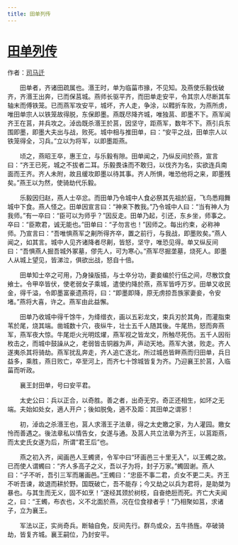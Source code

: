 ```yaml
---
title: 田单列传
---
```


# [田单列传](http://so.gushiwen.org/guwen/bookv_169.aspx)

作者：[司马迁](http://so.gushiwen.org/author_608.aspx)

　　田单者，齐诸田疏属也。湣王时，单为临菑市掾，不见知。及燕使乐毅伐破齐，齐湣王出奔，已而保莒城。燕师长驱平齐，而田单走安平，令其宗人尽断其车轴末而傅铁笼。已而燕军攻安平，城坏，齐人走，争涂，以轊折车败，为燕所虏，唯田单宗人以铁笼故得脱，东保即墨。燕既尽降齐城，唯独莒、即墨不下。燕军闻齐王在莒，并兵攻之。淖齿既杀湣王於莒，因坚守，距燕军，数年不下。燕引兵东围即墨，即墨大夫出与战，败死。城中相与推田单，曰：“安平之战，田单宗人以铁笼得全，习兵。”立以为将军，以即墨距燕。

　　顷之，燕昭王卒，惠王立，与乐毅有隙。田单闻之，乃纵反间於燕，宣言曰：“齐王已死，城之不拔者二耳。乐毅畏诛而不敢归，以伐齐为名，实欲连兵南面而王齐。齐人未附，故且缓攻即墨以待其事。齐人所惧，唯恐他将之来，即墨残矣。”燕王以为然，使骑劫代乐毅。

　　乐毅因归赵，燕人士卒忿。而田单乃令城中人食必祭其先祖於庭，飞鸟悉翔舞城中下食。燕人怪之。田单因宣言曰：“神来下教我。”乃令城中人曰：“当有神人为我师。”有一卒曰：“臣可以为师乎？”因反走。田单乃起，引还，东乡坐，师事之。卒曰：“臣欺君，诚无能也。”田单曰：“子勿言也！”因师之。每出约束，必称神师。乃宣言曰：“吾唯惧燕军之劓所得齐卒，置之前行，与我战，即墨败矣。”燕人闻之，如其言。城中人见齐诸降者尽劓，皆怒，坚守，唯恐见得。单又纵反间曰：“吾惧燕人掘吾城外冢墓，僇先人，可为寒心。”燕军尽掘垄墓，烧死人。即墨人从城上望见，皆涕泣，俱欲出战，怒自十倍。

　　田单知士卒之可用，乃身操版插，与士卒分功，妻妾编於行伍之间，尽散饮食飨士。令甲卒皆伏，使老弱女子乘城，遣使约降於燕，燕军皆呼万岁。田单又收民金，得千溢，令即墨富豪遗燕将，曰：“即墨即降，原无虏掠吾族家妻妾，令安堵。”燕将大喜，许之。燕军由此益懈。

　　田单乃收城中得千馀牛，为绛缯衣，画以五彩龙文，束兵刃於其角，而灌脂束苇於尾，烧其端。凿城数十穴，夜纵牛，壮士五千人随其後。牛尾热，怒而奔燕军，燕军夜大惊。牛尾炬火光明炫燿，燕军视之皆龙文，所触尽死伤。五千人因衔枚击之，而城中鼓譟从之，老弱皆击铜器为声，声动天地。燕军大骇，败走。齐人遂夷杀其将骑劫。燕军扰乱奔走，齐人追亡逐北，所过城邑皆畔燕而归田单，兵日益多，乘胜，燕日败亡，卒至河上，而齐七十馀城皆复为齐。乃迎襄王於莒，入临菑而听政。

　　襄王封田单，号曰安平君。

　　太史公曰：兵以正合，以奇胜。善之者，出奇无穷。奇正还相生，如环之无端。夫始如处女，適人开户；後如脱兔，適不及距：其田单之谓邪！

　　初，淖齿之杀湣王也，莒人求湣王子法章，得之太史嬓之家，为人灌园。嬓女怜而善遇之。後法章私以情告女，女遂与通。及莒人共立法章为齐王，以莒距燕，而太史氏女遂为后，所谓“君王后”也。

　　燕之初入齐，闻画邑人王蠋贤，令军中曰“环画邑三十里无入”，以王蠋之故。已而使人谓蠋曰：“齐人多高子之义，吾以子为将，封子万家。”蠋固谢。燕人曰：“子不听，吾引三军而屠画邑。”王蠋曰：“忠臣不事二君，贞女不更二夫。齐王不听吾谏，故退而耕於野。国既破亡，吾不能存；今又劫之以兵为君将，是助桀为暴也。与其生而无义，固不如烹！”遂经其颈於树枝，自奋绝脰而死。齐亡大夫闻之，曰：“王蠋，布衣也，义不北面於燕，况在位食禄者乎！”乃相聚如莒，求诸子，立为襄王。

　　军法以正，实尚奇兵。断轴自免，反间先行。群鸟或众，五牛扬旌。卒破骑劫，皆复齐城。襄王嗣位，乃封安平。